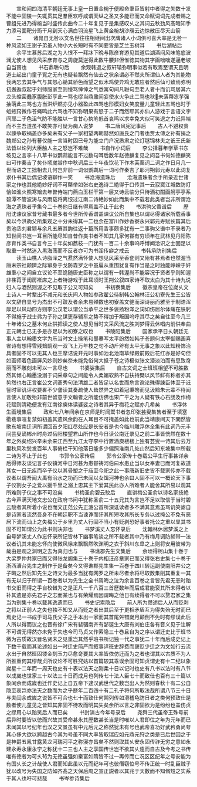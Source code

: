 <!-- { "loadSidebar": true } -->
　　宣和间四海清平朝廷无事上皇一日置金椀于便殿命羣臣皆射中者得之矢数十发不能中固陵一矢辄贯其足羣臣欢呼咸谓天纵之圣又多能已而又命赋词词先成者赐之曹组先进乃得椀当时盛传此曲今二十年复见于是集感叹乆之其词云秋劲风髙暗知手力添弓面靶分筠干月到天心满白羽流星飞上黄金椀胡沙鴈云边惊散压尽天山箭
　　二
　　诸晁自无咎以文名世往往相继间出次膺诸人小词俱可喜大率是无咎一种风流如王谢子弟虽人物小大长短时有不同要皆是芝兰玉树耳
　　书后湖帖后
　　余平生慕苏后湖之为人恨不一拜牀下晩与陈彦育游见其道后湖酒间风味笔底波澜尤使人想见风采彦育与之周旋莫逆得此数牛腰非但惟徳其物其字画咄咄遂逼老坡自当寳也
　　书石鼎聮句后
　　余观韩退之叙轩辕弥明事似若有取焉至谓天且明道士起出门童子覔之无有也疑若飘然有仙去之状余谓必不然夫所谓仙人者为其能物我两忘去其争气与其怒心锄其骄色而望之似木鸡使异鸡无敢应者然后仙可致焉弥明初邂逅叔起于刘师服家至则慢骂悻悻之气悉寓句间凡聮句至老人者十而讥骂居其六龙头缩菌蠢豕腹胀彭亨此一骂也缪当鼎鼐间妄使水火争此二骂也秋未落蔕冻芋强抽萌此三骂也方当洪炉燃亦见小器盈此四骂也形模妇女笑度量儿童轻此五骂也时于蚯蚓窍微作苍蝇鸣此六骂也不知弥明果有怒于二子而然耶其亦仙人游戏于言语文字间耶二子色沮气防不能胜以一言甘心执笔低首哀鸣以求幸免大似可笑退之力诋异端而不主吾道虽不敢笑亦可疑为痴人说梦
　　书二唐风宪记事后
　　古人不避权贵以諌争取祸盖亦多矣未有父子一家相望两朝赫然如唐氏之门者也贾太傅之孙有捐之魏郑公之孙有謩仅能一言当时固巳号为能立门户况质肃之论灯毬锦林夫之诋王氏新法皆以论列大臣触人主之怒岂不难哉
　　书自作小词后
　　李公择暮年学草书东坡见之言李十八草书似鹦鹉能言不过数句耳后数年赵徳麟复见之问吾书何如徳麟笑曰可作秦吉了矣仆顷嵗甞作中秋词后三十年夜饮花下作木芙蕖词二词之作日月几一世而语之工拙相去几何岂非前一词似鹦鹉后一词可作秦吉了耶河朔郭元寿以此词复求仆书其后偶记坡语聊作一笑
　　书沧海遗珠后
　　沧海遗珠者余手所录近世诸家之作也其他絶妙好词不可槩举如张右史逸诗二絶得于口传其一云寂寞江城数防灯恰如渔火照寒矰去年曽侍端门燕白玉栏干第一层又诗云临分只待酒初酣画舸亭亭系碧潭不管波涛与风雨载将离恨过江南二诗絶妙如此而集中不载若此类者岂非所谓沧海之遗珠者乎集今二十巻他日继有得焉盖不止于此也
　　书洪驹父香谱后
　　歴阳沈谏议家昔号藏书最多者今世所传香谱盖谏议公所自集也以谓尽得诸家所载香事矣以今洪驹父所集观之十分未得其一二也余在富川作妙香寮永兴郭元寿赋长篇其后贵池丞刘君颖与余凡五赓其韵往返十篇所用香事颇多犹有一二事驹父谱中不录者乃知世间书岂一耳目所能尽知自昔作类书者不知其几家何甞有穷顷年在武林见丹阳陈彦育作类书自言今三十年矣如茘枝一门犹有一百二十余事呜呼博闻洽识之士固足以取重一时然迷入黒海荡而不反者亦可为书淫传癖之戒云
　　书韩承防别集后
　　读玉山樵人诗脂泽之气焄然满怀使人想见风采至香奁则又殆有甚焉者也然渥当唐末宗社颠隮之际窜身于戈防森罗之中虽扈从重围犹复有作当是之时独能峥嵘于奸雄羣小之间自立议论不至诡随唐史臣称之以谓有一韩渥尚不能容况于贤者乎则知渥非荏苒于闺房袵席之上者特游戏于此耳顷时王荆公叙四家诗不取太白为其十诗九说妇人与酒然则渥之不见取于公又可知矣
　　书初寮集后
　　徽宗皇帝在位嵗乆文士诗人一时辈出不减元和长庆间人物如参政翟公待制韩公翰林汪公初寮先生王公皆以文辞自显号为杰出不可跂及者余未易殚数也初寮盖文健而深诗丽而雅至于制诰浑厚足以风动四方则李公汉老以谓公当承平之世多褒扬粉泽之词如伤居尔体痛在朕躬不得施于战士弗为子孙之谋更存辅车之势不得加于叛国呜呼其尽之矣自往至今几三十年诸公之墓木何止拱把读之使人想见当时文采风流之胜刘梦得云休唱内前供奉曲正元朝士已无多是亦足以为初寮之叹也
　　书陵阳集后
　　国家承平日乆朝廷无事人主以翰墨文字为乐当时文士操笔和墨摹写太平纷然如韩子苍题何太宰御赐画喜雀诗有想得雪残鳷鹊观一双飞上万年枝之句不动斤斧有太平无事之象以此知粉饰治具者固不可以无其人也王摩诘说开元时事如池北池南草绿殿前殿后花红亦是好句但如画师着色画屏风妙则妙矣奈未能免俗何大抵子苍之诗极似张文潜淡泊而有思致竒丽而不雕刻未可以一言尽也
　　书婆娑集后
　　自古文词之士班班相望不可胜数然其倾心翰墨没溺于词采章句之间能令人柔媚软熟不自扶持槩以风节鲜有称者亦其势然也右正言崔公文词髙秀句法清雄二者皆足以名世而危言谠论殊得諌臣体至于诋訾时宰讥评权要畧不少詟读其奏疏使人耸然异之如着冠秉笏而见汲黯朱云辈不待闻言使人加敬殆非前世留意于文翰者之所能仿佛也宋广平之为人疑有铁心石肠及作梅花赋则清艳便发有江南徐庾体读婆娑之诗者其异于梅花之赋亦几希矣
　　书浮休生画墁集后
　　政和七八年间余在京师是时闻鬻书者忽印张芸叟集售者至于填塞衢巷事喧复禁如初盖其遗风余韵在人耳目不可掩盖如此也前此当靖康间天下閧然皆歌东坡南迁词所谓回首夕阳红尽处应是长安者是也今临川雕浮休全集有此词乃元丰间芸叟谪郴州时舟过岳阳楼望君山所作也今日读公南迁录见之前二事皆恍然在数十年之外矣绍兴辛未余来江西至九江太守李中行置酒庾楼楼上独有芸叟一诗其后云万里秋风吹鬓发百年人事倚栏干知他落日能多少偏照淮南几处山然后知东坡集中所载二诗为不止于此也
　　书郭令公家传后
　　郭令公家传十巻载公平生行事甚详余后得师友谈记言子仪镇河中日河甚为患甞祷河伯曰水患止当以女奉妻巳而河复故道其女一日无疾而卒子仪以其骨塑之于庙至今祀之此一事唐新旧史皆不载家传亦不载议者以谓吾闻大禹有治水之功而巳未闻以女饵河神也余曰人固不可以一概论天下事子仪割女子之爱以援千里之溺上忠其主下爱其民此亦人所难者人能舍其所易以观其所难则子仪之事不可没矣
　　书梅圣俞碧云駮后
　　直讲梅公圣俞以诗名家技絶古今声满天地文忠公在政府书问中犹称圣俞二十五兄其为言岂不足以取信于当时碧云駮者其所着小说也而文正范公先正潞公首所深诋读者多不满其意焉虽骂讥笑谑自是诗家者流然吾身不在朝廷职不当谏诤而讦其所短攻其所长专务以过掩公不免有恶居下流而讪上之失梅公于乡里为丈人行固不当小有贬剥恐好事者托公之重以显其书固不可知谓公为此书则决非也
　　书梦溪丈人忘怀录后
　　沈翰林休居梦溪之上自号梦溪丈人作忘怀录所记皆林下幽事笔谈之所不载者其中乃有梅月调防赪带一法议者讥其未能忘怀向使微风徐来飘飘然吹渊明之衣于斜川东臯之上则将安用彼带为哉由是观之渊明之去为真归也与
　　书谯郡先生文集后
　　余顷得柯山集十巻于大梁罗仲共家巳而又得张龙阁集三十巻于内相汪彦章家已而又得张右史集七十巻于浙西漕台先生之制作于是备矣今又得谯郡先生集一百巻于四川转运副使南阳井公之子晦之然后知先生之诗文为最多当犹有网罗之所未尽者余将尽取数集削其重复一其有无以归于所谓一百巻者以为先生之全书焉晦之泣为余言百巻之言皆先君无恙时贻书交旧而得之手自校雠为之是正凡一千八百三首歴数年而后成君能裒其所未得者以补其遗是亦先君子之志而某也与有荣耀焉因谓晦之他日有续得者不可以赘君家之集当为别集十巻以载其逸遗而巳
　　书史记索隐后
　　前人所为缵述后人从而贬剥之将以正前人之失也独不知又从而贬之者出其后至于更相矛盾互为得失殆无时而巳焉史记一书成于司马氏父子之手本出一家而其首尾舛错嵗月颠倒不免时有缪误此后人所以得而议之也晋有徐广宋有裴骃南齐有邹诞生大唐有刘伯庄各有音义见于注解不可谓无得然亦未免于失也今司马贞又作索隐三十巻且自为之序以谓迁史比于班书微为古质故汉晋名贤未之见重岂其然乎班书所记独一代之事犹二十年而后成史记上下数千载而其论述如出一时迁史简严而叙事详班史辞费而褒贬少迁之为文如行云流水出于自然班固镂金刻玉力尽愈竒要其大率皆依仿迁而为之者也谓其以古质不为人所推重何其缪哉贞所议论不可胜究姑以首篇较其乖误余固可知贞谓史有十二纪以象嵗星十二年而一周天也史有十表以法天之刚柔十日以记时也史有八书以法时有八节以成嵗也世家三十以法三十日而成月也列传七十法人臣七十而致仕也百有三十篇以象闰余而成嵗也迁作史记上自五帝下逮汉武世代之数岂出人为然则春秋十有二公自隐至哀岂亦法天之数而为之乎歴年二百四十有二孔子将何所取法哉所谓八节三十日与夫闰余成嵗之说皆不可合也七十而致仕何闗列传如滑稽龟防日者之类何预致仕是数者使儿童见之皆知其非固不待攻而明其失矣余所以言之非固欲为是纷纷也盖伤贞之缪用心以贻笑后人而已矣
　　书封演古今年号录后
　　尧舜三代虽帝王殊号前后异时要皆以徳而兴故其受命甚永其歴数甚长当是时唯以人君即位之年为元年而已未闻其以号纪年也汉之文景虽有中元后元之称然犹未有号也武帝喜功好武矜勇尚夸其心侈大欲以跨越古今其为号虽不同大率皆取瑞应如元鼎元狩之类是已后世因之于是神爵五鳯甘露黄龙河瑞河平之称寖亦昌矣不然则取其乆安永固传祚无穷之意如永建永寿永康永宁之称犹十二三也人主之享国传世岂不欲其乆逺而自古及今考之书传唯有徳者为可乆茍为无徳虽强如秦富如隋皆不过一再传而亡况区区纪年之号安能为有国乆长之计哉使人君而知此虽以元而纪年可也彼僭窃位号不传正统一时乱臣贼子犹以改号为失国之防如齐髙之天保后周之宣正説者以其兆于天数而不知脩短之实系于其人也吁可悲哉
　　书岑参诗集后
